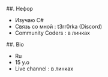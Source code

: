 ##.         Нефор

- Изучаю C#
- Связь со мной : t3rr0rka (Discord)
- Community Coders : в линках

##.         Bio
- Ru
- 15 y.o
- Live channel : в линках
